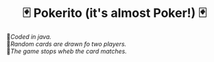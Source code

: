 <h1 align = "center">🃏 Pokerito (it's almost Poker!) 🃏 </h1>
 
💠<i>Coded in java. <br></i>
💠<i>Random cards are drawn fo two players. <br></i>
💠<i>The game stops wheb the card matches.</i>
